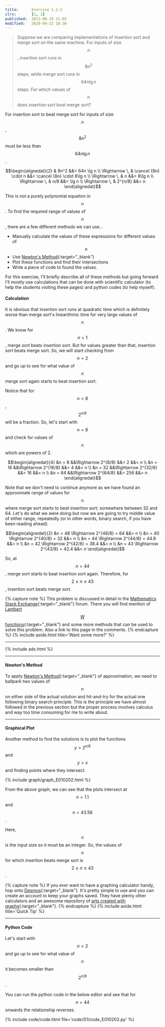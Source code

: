 ```yaml
---
title:      Exercise 1.2-2
clrs:       [1, 2]
published:  2012-08-19 21:05
modified:   2020-09-22 10:30
---
```


> Suppose we are comparing implementations of insertion sort and merge sort on the same machine. For inputs of size $$n$$, insertion sort runs in $$8n^2$$ steps, while merge sort runs in $$64n \lg n$$ steps. For which values of $$n$$ does insertion sort beat merge sort?

For insertion sort to beat merge sort for inputs of size $$n$$, $$8n^2$$ must be less than $$64n \lg n$$.

$$\begin{alignedat}{2}
               & 8n^2                 &&< 64n \lg n \\
\Rightarrow \, & \cancel {8n} \cdot n &&< \cancel {8n} \cdot 8\lg n \\
\Rightarrow \, & n                    &&< 8\lg n \\
\Rightarrow \, & n/8                  &&< \lg n \\
\Rightarrow \, & 2^{n/8}              &&< n
\end{alignedat}$$

This is not a purely polynomial equation in $$n$$. To find the required range of values of $$n$$, there are a few different methods we can use...

* Manually calculate the values of these expressions for different values of $$n$$
* Use [Newton's Method](https://en.wikipedia.org/wiki/Newton%27s_method){:target="_blank"}
* Plot these functions and find their intersections
* Write a piece of code to found the values.

For this exercise, I'll briefly describe all of these methods but going forward I'll mostly use calculations that can be done with scientific calculator (to help the students visiting these pages) and python codes (to help myself).

#### Calculation

It is obvious that insertion sort runs at quadratic time which is definitely worse than merge sort's linearithmic time for very large values of $$n$$. We know for $$n = 1$$, merge sort beats insertion sort. But for values greater than that, insertion sort beats merge sort. So, we will start checking from $$n = 2$$ and go up to see for what value of $$n$$ merge sort again starts to beat insertion sort.

Notice that for $$n < 8$$, $$2^{n/8}$$ will be a fraction. So, let's start with $$n = 8$$ and check for values of $$n$$ which are powers of 2.

$$\begin{alignedat}{4}
&n = 8  &&\Rightarrow 2^{8/8}  &&= 2   &&< n \\
&n = 16 &&\Rightarrow 2^{16/8} &&= 4   &&< n \\
&n = 32 &&\Rightarrow 2^{32/8} &&= 16  &&< n \\
&n = 64 &&\Rightarrow 2^{64/8} &&= 256 &&> n
\end{alignedat}$$

Note that we don't need to continue anymore as we have found an approximate range of values for $$n$$ where merge sort starts to beat insertion sort; somewhere between 32 and 64. Let's do what we were doing but now we are going to try middle value of either range, repeatedly (or in other words, binary search, if you have been reading ahead).

$$\begin{alignedat}{2}
&n = 48 \Rightarrow 2^{48/8} = 64   &&> n \\
&n = 40 \Rightarrow 2^{40/8} = 32   &&< n \\
&n = 44 \Rightarrow 2^{44/8} = 44.8 &&> n \\
&n = 42 \Rightarrow 2^{42/8} = 38.4 &&< n \\
&n = 43 \Rightarrow 2^{43/8} = 42.4 &&< n
\end{alignedat}$$

So, at $$n = 44$$, merge sort starts to beat insertion sort again. Therefore, for $$2 \le n \le 43$$, insertion sort beats merge sort.

{% capture note %}
This problem is discussed in detail in the [Mathematics Stack Exchange](https://math.stackexchange.com/questions/2593003/how-to-solve-the-logarithmic-equation-which-has-both-n-and-logn){:target="_blank"} forum. There you will find mention of [Lambert $$W$$ functions](https://en.wikipedia.org/wiki/Lambert_W_function){:target="_blank"} and some more methods that can be used  to solve this problem. Also a link to this page in the comments.
{% endcapture %}
{% include aside.html title='Want some more?' %}

---

{% include ads.html %}

---

#### Newton's Method

To apply [Newton's Method](https://en.wikipedia.org/wiki/Newton%27s_method){:target="_blank"} of approximation, we need to ballpark two values of $$n$$ on either side of the actual solution and hit-and-try for the actual one following binary search principle. This is the principle we have almost followed in the previous section but the proper process involves calculus and way too time consuming for me to write about.

---

#### Graphical Plot

Another method to find the solutions is to plot the functions $$y = 2^{x/8}$$ and $$y = x$$ and finding points where they intersect.

{% include graph/graph_E010202.html %}

From the above graph, we can see that the plots intersect at $$n = 1.1$$ and $$n = 43.56$$.

Here, $$n$$ is the input size so it must be an integer. So, the values of $$n$$ for which insertion beats merge sort is $$2 \le n \le 43$$.

{% capture note %}
If you ever want to have a graphing calculator handy, hop onto [Desmos](https://www.desmos.com/calculator/pwh2p6qrj9){:target="_blank"}. It's pretty simple to use and you can create an account to keep your graphs saved. They have plenty other calculators and an awesome repository of [arts created with graphs](https://www.desmos.com/art){:target="_blank"}.
{% endcapture %}
{% include aside.html title='Quick Tip' %}

---

#### Python Code

Let's start with $$n = 2$$ and go up to see for what value of $$n$$ it becomes smaller than $$2^{n/8}$$.

You can run the python code in the below editor and see that for $$n = 44$$ onwards the relationship reverses.

{% include code/code.html file='code/01/code_E010202.py' %}

